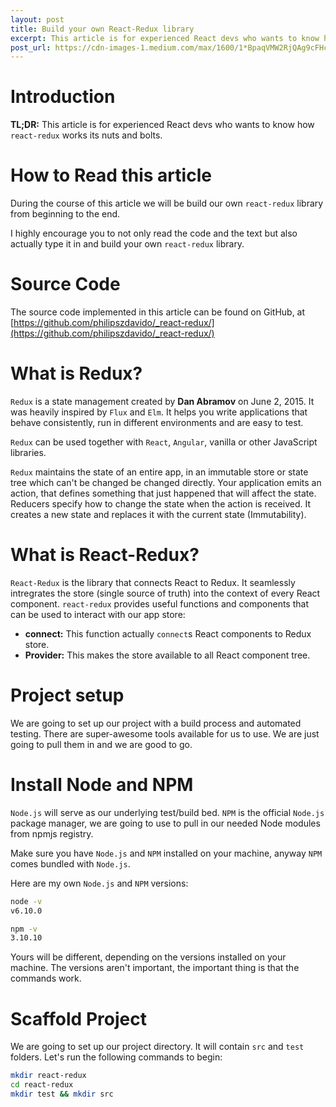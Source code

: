 ```yaml
---
layout: post
title: Build your own React-Redux library
excerpt: This article is for experienced React devs who wants to know how `react-redux` works its nuts and bolts.
post_url: https://cdn-images-1.medium.com/max/1600/1*BpaqVMW2RjQAg9cFHcX1pw.png
---
```



# Introduction

**TL;DR:** This article is for experienced React devs who wants to know how `react-redux` works its nuts and bolts.

# How to Read this article

During the course of this article we will be build our own `react-redux` library from beginning to the end.

I highly encourage you to not only read the code and the text but also actually type it in and build your own `react-redux` library.

# Source Code

The source code implemented in this article can be found on GitHub, at [https://github.com/philipszdavido/_react-redux/](https://github.com/philipszdavido/_react-redux/)

# What is Redux?

`Redux` is a state management created by __Dan Abramov__ on June 2, 2015. It was heavily inspired by `Flux` and `Elm`. It helps you write applications that behave consistently, run in different environments and are easy to test.

`Redux` can be used together with `React`, `Angular`, vanilla or other JavaScript libraries.

`Redux` maintains the state of an entire app, in an immutable store or state tree which can't be changed be changed directly. Your application emits an action, that defines something that just happened that will affect the state. Reducers specify how to change the state when the action is received. It creates a new state and replaces it with the current state (Immutability).

# What is React-Redux?

`React-Redux` is the library that connects React to Redux. It seamlessly intregrates the store (single source of truth) into the context of every React component. `react-redux` provides useful functions and components that can be used to interact with our app store:

* __connect:__ This function actually `connect`s React components to Redux store.
* __Provider:__ This makes the store available to all React component tree.

# Project setup

We are going to set up our project with a build process and automated testing. There are super-awesome tools available for us to use. We are just going to pull them in and we are good to go.

# Install Node and NPM

`Node.js` will serve as our underlying test/build bed. `NPM` is the official `Node.js` package manager, we are going to use to pull in our needed Node modules from npmjs registry.

Make sure you have `Node.js` and `NPM` installed on your machine, anyway `NPM` comes bundled with `Node.js`.

Here are my own `Node.js` and `NPM` versions:
```sh
node -v
v6.10.0

npm -v
3.10.10
```

Yours will be different, depending on the versions installed on your machine. The versions aren't important, the important thing is that the commands work.

# Scaffold Project

We are going to set up our project directory. It will contain `src` and `test` folders. Let's run the following commands to begin:

```sh
mkdir react-redux
cd react-redux
mkdir test && mkdir src
```

